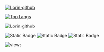[![Lorin-github](https://github-readme-stats.vercel.app/api?username=yfcyfc123234)](https://github.com/anuraghazra/github-readme-stats)

[![Top Langs](https://github-readme-stats.vercel.app/api/top-langs/?username=yfcyfc123234&layout=compact&theme=midnight-purple)](https://github.com/Akash1362000)

[![Lorin-github](https://github-profile-trophy.vercel.app/?username=yfcyfc123234)](https://github.com/ryo-ma/github-profile-trophy)

<span >  
  <img alt="Static Badge" src="https://img.shields.io/badge/-kotlin-black?logo=kotlin&logoColor=white">
  <img alt="Static Badge" src="https://img.shields.io/badge/-java-black?logo=jameson&logoColor=white">
  <img alt="Static Badge" src="https://img.shields.io/badge/-C%2B%2B-black?logo=C%2B%2B&logoColor=white">
</span>
 
  ![views](https://visitor-badge-deno.deno.dev/yfcyfc123234.yfcyfc123234.svg) 
